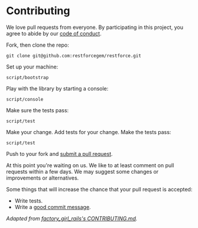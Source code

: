 # Contributing

We love pull requests from everyone. By participating in this project, you
agree to abide by our [code of conduct](https://github.com/restforcegem/restforce/blob/master/CODE_OF_CONDUCT.md).

Fork, then clone the repo:

    git clone git@github.com:restforcegem/restforce.git

Set up your machine:

    script/bootstrap

Play with the library by starting a console:

    script/console

Make sure the tests pass:

    script/test

Make your change. Add tests for your change. Make the tests pass:

    script/test

Push to your fork and [submit a pull request](https://github.com/restforcegem/restforce/compare/).

At this point you're waiting on us. We like to at least comment on pull requests
within a few days. We may suggest
some changes or improvements or alternatives.

Some things that will increase the chance that your pull request is accepted:

* Write tests.
* Write a [good commit message](http://tbaggery.com/2008/04/19/a-note-about-git-commit-messages.html).

*Adapted from [factory_girl_rails's CONTRIBUTING.md](https://github.com/thoughtbot/factory_girl_rails/blob/master/CONTRIBUTING.md).*
